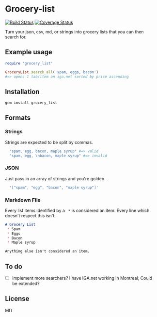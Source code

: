 # Grocery-list
[![Build Status](https://travis-ci.org/charlespwd/grocery-list.svg?branch=master)](https://travis-ci.org/charlespwd/grocery-list)
[![Coverage Status](https://coveralls.io/repos/charlespwd/grocery-list/badge.png)](https://coveralls.io/r/charlespwd/grocery-list)

Turn your json, csv, md, or strings into grocery lists that you can
then search for.

## Example usage
```ruby
require 'grocery_list'

GroceryList.search_all('spam, eggs, bacon')
#=> opens 1 tab/item on iga.net sorted by price ascending
```

## Installation
```bash
gem install grocery_list
```

## Formats
### Strings
  Strings are expected to be split by commas.

```ruby
  "spam, egg, bacon, maple syrup" #=> valid
  "spam, egg, \nbacon, maple syrup" #=> invalid
```

### JSON
  Just pass in an array of strings and you're golden.

```ruby
  '["spam", "egg", "bacon", "maple syrup"]'
```

### Markdown File
  Every list items identified by a ` *` is considered an item. Every
line which doesn't respect this isn't.

```markdown
# Grocery List
 * Spam
 * Eggs
 * Bacon
 * Maple syrup

Anything else isn't considered an item.
```

## To do
  * [ ] Implement more searchers? I have IGA.net working in Montreal;
Could be extended?

## License
MIT
